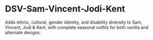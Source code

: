 # DSV-Sam-Vincent-Jodi-Kent
 Adds ethnic, cultural, gender identity, and disability diversity to Sam, Vincent, Jodi & Kent, with complete seasonal outfits for both vanilla and alternate designs.
